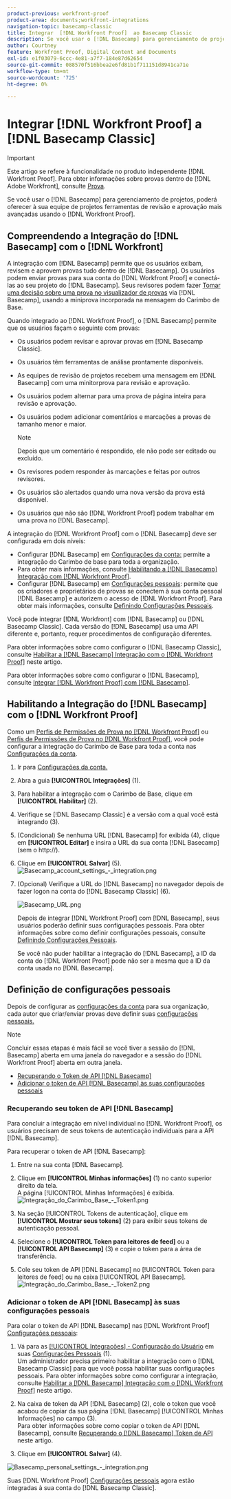 ```yaml
---
product-previous: workfront-proof
product-area: documents;workfront-integrations
navigation-topic: basecamp-classic
title: Integrar  [!DNL Workfront Proof]  ao Basecamp Classic
description: Se você usar o [!DNL Basecamp] para gerenciamento de projetos, poderá oferecer à sua equipe de projetos ferramentas de revisão e aprovação mais avançadas usando o [!DNL Workfront Proof].
author: Courtney
feature: Workfront Proof, Digital Content and Documents
exl-id: e1f03079-6ccc-4e81-a7f7-184e87d62654
source-git-commit: 088570f516bbea2e6fd81b1f711151d8941ca71e
workflow-type: tm+mt
source-wordcount: '725'
ht-degree: 0%

---
```


# Integrar [!DNL Workfront Proof] a [!DNL Basecamp Classic]

>[!IMPORTANT]
>
>Este artigo se refere à funcionalidade no produto independente [!DNL Workfront Proof]. Para obter informações sobre provas dentro de [!DNL Adobe Workfront], consulte [Prova](../../../review-and-approve-work/proofing/proofing.md).

Se você usar o [!DNL Basecamp] para gerenciamento de projetos, poderá oferecer à sua equipe de projetos ferramentas de revisão e aprovação mais avançadas usando o [!DNL Workfront Proof].

## Compreendendo a Integração do [!DNL Basecamp] com o [!DNL Workfront]

A integração com [!DNL Basecamp] permite que os usuários exibam, revisem e aprovem provas tudo dentro de [!DNL Basecamp]. Os usuários podem enviar provas para sua conta do [!DNL Workfront Proof] e conectá-las ao seu projeto do [!DNL Basecamp]. Seus revisores podem fazer [Tomar uma decisão sobre uma prova no visualizador de provas](../../../review-and-approve-work/proofing/reviewing-proofs-within-workfront/make-a-decision-on-a-proof/make-decisions-on-proof.md) via [!DNL Basecamp], usando a miniprova incorporada na mensagem do Carimbo de Base.

Quando integrado ao [!DNL Workfront Proof], o [!DNL Basecamp] permite que os usuários façam o seguinte com provas:

* Os usuários podem revisar e aprovar provas em [!DNL Basecamp Classic].
* Os usuários têm ferramentas de análise prontamente disponíveis.
* As equipes de revisão de projetos recebem uma mensagem em [!DNL Basecamp] com uma minitorprova para revisão e aprovação.
* Os usuários podem alternar para uma prova de página inteira para revisão e aprovação.
* Os usuários podem adicionar comentários e marcações a provas de tamanho menor e maior.

  >[!NOTE]
  >
  >Depois que um comentário é respondido, ele não pode ser editado ou excluído.

* Os revisores podem responder às marcações e feitas por outros revisores.
* Os usuários são alertados quando uma nova versão da prova está disponível.
* Os usuários que não são [!DNL Workfront Proof] podem trabalhar em uma prova no [!DNL Basecamp].

A integração do [!DNL Workfront Proof] com o [!DNL Basecamp] deve ser configurada em dois níveis:

* Configurar [!DNL Basecamp] em [Configurações da conta:](https://support.workfront.com/hc/en-us/sections/115000912147-Account-settings) permite a integração do Carimbo de base para toda a organização.
* Para obter mais informações, consulte [Habilitando a [!DNL Basecamp] Integração com [!DNL Workfront Proof]](#enabling-the-basecamp-integration-with-workfront-proof).
* Configurar [!DNL Basecamp] em [Configurações pessoais](https://support.workfront.com/hc/en-us/sections/115000921168-Personal-settings): permite que os criadores e proprietários de provas se conectem à sua conta pessoal [!DNL Basecamp] e autorizem o acesso de [!DNL Workfront Proof]. Para obter mais informações, consulte [Definindo Configurações Pessoais](#configuring-personal-settings).

Você pode integrar [!DNL Workfront] com [!DNL Basecamp] ou [!DNL Basecamp Classic]. Cada versão do [!DNL Basecamp] usa uma API diferente e, portanto, requer procedimentos de configuração diferentes.

Para obter informações sobre como configurar o [!DNL Basecamp Classic], consulte [Habilitar a [!DNL Basecamp] Integração com o [!DNL Workfront Proof]](#enabling-the-basecamp-integration-with-workfront-proof) neste artigo.

Para obter informações sobre como configurar o [!DNL Basecamp], consulte [Integrar [!DNL Workfront Proof] com [!DNL Basecamp]](../../../workfront-proof/wp-integrations/basecamp/integrate-workfront-proof-with-basecamp.md).

## Habilitando a Integração do [!DNL Basecamp] com o [!DNL Workfront Proof]

Como um [Perfis de Permissões de Prova no [!DNL Workfront Proof]](../../../workfront-proof/wp-acct-admin/account-settings/proof-perm-profiles-in-wp.md) ou [Perfis de Permissões de Prova no [!DNL Workfront Proof]](../../../workfront-proof/wp-acct-admin/account-settings/proof-perm-profiles-in-wp.md), você pode configurar a integração do Carimbo de Base para toda a conta nas [Configurações da conta](https://support.workfront.com/hc/en-us/sections/115000912147-Account-settings).

1. Ir para [Configurações da conta.](https://support.workfront.com/hc/en-us/sections/115000912147-Account-settings)
1. Abra a guia **[!UICONTROL Integrações]** (1).
1. Para habilitar a integração com o Carimbo de Base, clique em **[!UICONTROL Habilitar]** (2).
1. Verifique se [!DNL Basecamp Classic] é a versão com a qual você está integrando (3).
1. (Condicional) Se nenhuma URL [!DNL Basecamp] for exibida (4), clique em **[!UICONTROL Editar]** e insira a URL da sua conta [!DNL Basecamp] (sem o http://).
1. Clique em **[!UICONTROL Salvar]** (5).\
   ![Basecamp_account_settings_-_integration.png](assets/basecamp-account-settings---integration-350x192.png)

1. (Opcional) Verifique a URL do [!DNL Basecamp] no navegador depois de fazer logon na conta do [!DNL Basecamp Classic] (6).

   ![Basecamp_URL.png](assets/basecamp-url-350x75.png)

   Depois de integrar [!DNL Workfront Proof] com [!DNL Basecamp], seus usuários poderão definir suas configurações pessoais. Para obter informações sobre como definir configurações pessoais, consulte [Definindo Configurações Pessoais](#configuring-personal-settings).

   Se você não puder habilitar a integração do [!DNL Basecamp], a ID da conta do [!DNL Workfront Proof] pode não ser a mesma que a ID da conta usada no [!DNL Basecamp].

## Definição de configurações pessoais

Depois de configurar as [configurações da conta](https://support.workfront.com/hc/en-us/sections/115000912147-Account-settings) para sua organização, cada autor que criar/enviar provas deve definir suas [configurações pessoais.](https://support.workfront.com/hc/en-us/sections/115000921168-Personal-settings)

>[!NOTE]
>
>Concluir essas etapas é mais fácil se você tiver a sessão do [!DNL Basecamp] aberta em uma janela do navegador e a sessão do [!DNL Workfront Proof] aberta em outra janela.

* [Recuperando o Token de API  [!DNL Basecamp] ](#retrieving-your-basecamp-api-token)
* [Adicionar o token de API  [!DNL Basecamp]  às suas configurações pessoais](#adding-your-basecamp-api-token-to-your-personal-settings)

### Recuperando seu token de API [!DNL Basecamp]

Para concluir a integração em nível individual no [!DNL Workfront Proof], os usuários precisam de seus tokens de autenticação individuais para a API [!DNL Basecamp].

Para recuperar o token de API [!DNL Basecamp]:

1. Entre na sua conta [!DNL Basecamp].
1. Clique em **[!UICONTROL Minhas informações]** (1) no canto superior direito da tela.\
   A página [!UICONTROL Minhas Informações] é exibida.\
   ![Integração_do_Carimbo_Base_-_Token1.png](assets/basecamp-integration---token1-350x334.png)

1. Na seção [!UICONTROL Tokens de autenticação], clique em **[!UICONTROL Mostrar seus tokens]** (2) para exibir seus tokens de autenticação pessoal.
1. Selecione o **[!UICONTROL Token para leitores de feed]** ou a **[!UICONTROL API Basecamp]** (3) e copie o token para a área de transferência.

1. Cole seu token de API [!DNL Basecamp] no [!UICONTROL Token para leitores de feed] ou na caixa [!UICONTROL API Basecamp].\
   ![Integração_do_Carimbo_Base_-_Token2.png](assets/basecamp-integration---token2-350x178.png)

### Adicionar o token de API [!DNL Basecamp] às suas configurações pessoais

Para colar o token de API [!DNL Basecamp] nas [!DNL Workfront Proof] [Configurações pessoais](https://support.workfront.com/hc/en-us/sections/115000921168-Personal-settings):

1. Vá para as [[!UICONTROL Integrações] - Configuração do Usuário](../../../workfront-proof/wp-getstarted/personal-settings/integrations-user-setup.md) em suas [Configurações Pessoais](https://support.workfront.com/hc/en-us/sections/115000921168-Personal-settings) (1).\
   Um administrador precisa primeiro habilitar a integração com o [!DNL Basecamp Classic] para que você possa habilitar suas configurações pessoais. Para obter informações sobre como configurar a integração, consulte [Habilitar a [!DNL Basecamp] Integração com o [!DNL Workfront Proof]](#enabling-the-basecamp-integration-with-workfront-proof) neste artigo.

1. Na caixa de token da API [!DNL Basecamp] (2), cole o token que você acabou de copiar da sua página [!DNL Basecamp] [!UICONTROL Minhas Informações] no campo (3).\
   Para obter informações sobre como copiar o token de API [!DNL Basecamp], consulte [Recuperando o  [!DNL Basecamp] Token de API](#retrieving-your-basecamp-api-token) neste artigo.

1. Clique em **[!UICONTROL Salvar]** (4).

![Basecamp_personal_settings_-_integration.png](assets/basecamp-personal-settings---integration-350x250.png)

Suas [!DNL Workfront Proof] [Configurações pessoais](https://support.workfront.com/hc/en-us/sections/115000921168-Personal-settings) agora estão integradas à sua conta do [!DNL Basecamp Classic].
